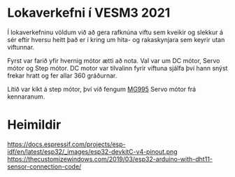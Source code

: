 # Lokaverkefni í VESM3 2021

Í lokaverkefninu völdum við að gera rafknúna viftu sem kveikir og slekkur á sér eftir hversu heitt það er í kring um hita- og rakaskynjara sem keyrir utan viftunnar.

Fyrst var farið yfir hvernig mótor ætti að nota. Val var um DC mótor, Servo mótor og Step mótor. DC motor var tilvalinn fyrir viftuna sjálfa því hann snýst frekar hratt og fer allar 360 gráðurnar.

Lítið var kíkt á step mótor, því við fengum [MG995](README%20Images/MG995.jpg?raw=true) Servo mótor frá kennaranum.


# Heimildir
https://docs.espressif.com/projects/esp-idf/en/latest/esp32/_images/esp32-devkitC-v4-pinout.png
https://thecustomizewindows.com/2019/03/esp32-arduino-with-dht11-sensor-connection-code/

